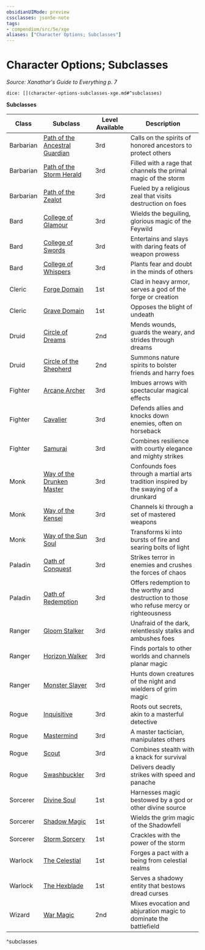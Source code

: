 ```yaml
---
obsidianUIMode: preview
cssclasses: json5e-note
tags:
- compendium/src/5e/xge
aliases: ["Character Options; Subclasses"]
---
```

# Character Options; Subclasses
*Source: Xanathar's Guide to Everything p. 7* 

`dice: [](character-options-subclasses-xge.md#^subclasses)`

**Subclasses**

| Class | Subclass | Level Available | Description |
|-------|----------|-----------------|-------------|
| Barbarian | [Path of the Ancestral Guardian](compendium/classes/barbarian-path-of-the-ancestral-guardian-xge.md) | 3rd | Calls on the spirits of honored ancestors to protect others |
| Barbarian | [Path of the Storm Herald](compendium/classes/barbarian-path-of-the-storm-herald-xge.md) | 3rd | Filled with a rage that channels the primal magic of the storm |
| Barbarian | [Path of the Zealot](compendium/classes/barbarian-path-of-the-zealot-xge.md) | 3rd | Fueled by a religious zeal that visits destruction on foes |
| Bard | [College of Glamour](compendium/classes/bard-college-of-glamour-xge.md) | 3rd | Wields the beguiling, glorious magic of the Feywild |
| Bard | [College of Swords](compendium/classes/bard-college-of-swords-xge.md) | 3rd | Entertains and slays with daring feats of weapon prowess |
| Bard | [College of Whispers](compendium/classes/bard-college-of-whispers-xge.md) | 3rd | Plants fear and doubt in the minds of others  |
| Cleric | [Forge Domain](compendium/classes/cleric-forge-domain-xge.md) | 1st | Clad in heavy armor, serves a god of the forge or creation |
| Cleric | [Grave Domain](compendium/classes/cleric-grave-domain-xge.md) | 1st | Opposes the blight of undeath |
| Druid | [Circle of Dreams](compendium/classes/druid-circle-of-dreams-xge.md) | 2nd | Mends wounds, guards the weary, and strides through dreams |
| Druid | [Circle of the Shepherd](compendium/classes/druid-circle-of-the-shepherd-xge.md) | 2nd | Summons nature spirits to bolster friends and harry foes |
| Fighter | [Arcane Archer](compendium/classes/fighter-arcane-archer-xge.md) | 3rd | Imbues arrows with spectacular magical effects |
| Fighter | [Cavalier](compendium/classes/fighter-cavalier-xge.md) | 3rd | Defends allies and knocks down enemies, often on horseback |
| Fighter | [Samurai](compendium/classes/fighter-samurai-xge.md) | 3rd | Combines resilience with courtly elegance and mighty strikes |
| Monk | [Way of the Drunken Master](compendium/classes/monk-way-of-the-drunken-master-xge.md) | 3rd | Confounds foes through a martial arts tradition inspired by the swaying of a drunkard |
| Monk | [Way of the Kensei](compendium/classes/monk-way-of-the-kensei-xge.md) | 3rd | Channels ki through a set of mastered weapons |
| Monk | [Way of the Sun Soul](compendium/classes/monk-way-of-the-sun-soul-xge.md) | 3rd | Transforms ki into bursts of fire and searing bolts of light |
| Paladin | [Oath of Conquest](compendium/classes/paladin-oath-of-conquest-xge.md) | 3rd | Strikes terror in enemies and crushes the forces of chaos |
| Paladin | [Oath of Redemption](compendium/classes/paladin-oath-of-redemption-xge.md) | 3rd | Offers redemption to the worthy and destruction to those who refuse mercy or righteousness |
| Ranger | [Gloom Stalker](compendium/classes/ranger-gloom-stalker-xge.md) | 3rd | Unafraid of the dark, relentlessly stalks and ambushes foes |
| Ranger | [Horizon Walker](compendium/classes/ranger-horizon-walker-xge.md) | 3rd | Finds portals to other worlds and channels planar magic |
| Ranger | [Monster Slayer](compendium/classes/ranger-monster-slayer-xge.md) | 3rd | Hunts down creatures of the night and wielders of grim magic |
| Rogue | [Inquisitive](compendium/classes/rogue-inquisitive-xge.md) | 3rd | Roots out secrets, akin to a masterful detective |
| Rogue | [Mastermind](compendium/classes/rogue-mastermind-xge.md) | 3rd | A master tactician, manipulates others |
| Rogue | [Scout](compendium/classes/rogue-scout-xge.md) | 3rd | Combines stealth with a knack for survival |
| Rogue | [Swashbuckler](compendium/classes/rogue-swashbuckler-xge.md) | 3rd | Delivers deadly strikes with speed and panache  |
| Sorcerer | [Divine Soul](compendium/classes/sorcerer-divine-soul-xge.md) | 1st | Harnesses magic bestowed by a god or other divine source |
| Sorcerer | [Shadow Magic](compendium/classes/sorcerer-shadow-magic-xge.md) | 1st | Wields the grim magic of the Shadowfell |
| Sorcerer | [Storm Sorcery](compendium/classes/sorcerer-storm-sorcery-xge.md) | 1st | Crackles with the power of the storm |
| Warlock | [The Celestial](compendium/classes/warlock-the-celestial-xge.md) | 1st | Forges a pact with a being from celestial realms |
| Warlock | [The Hexblade](compendium/classes/warlock-the-hexblade-xge.md) | 1st | Serves a shadowy entity that bestows dread curses |
| Wizard | [War Magic](compendium/classes/wizard-war-magic-xge.md) | 2nd | Mixes evocation and abjuration magic to dominate the battlefield |
^subclasses